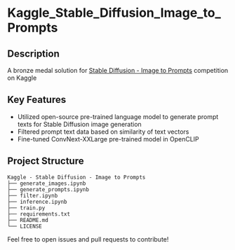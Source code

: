 # Kaggle_Stable_Diffusion_Image_to_Prompts

## Description
A bronze medal solution for [Stable Diffusion - Image to Prompts](https://www.kaggle.com/competitions/stable-diffusion-image-to-prompts) competition on Kaggle

## Key Features
- Utilized open-source pre-trained language model to generate prompt texts for Stable Diffusion image generation
- Filtered prompt text data based on similarity of text vectors
- Fine-tuned ConvNext-XXLarge pre-trained model in OpenCLIP

## Project Structure
```
Kaggle - Stable Diffusion - Image to Prompts
├── generate_images.ipynb
├── generate_prompts.ipynb
├── filter.ipynb
├── inference.ipynb
├── train.py
├── requirements.txt
├── README.md
└── LICENSE
```

Feel free to open issues and pull requests to contribute!
